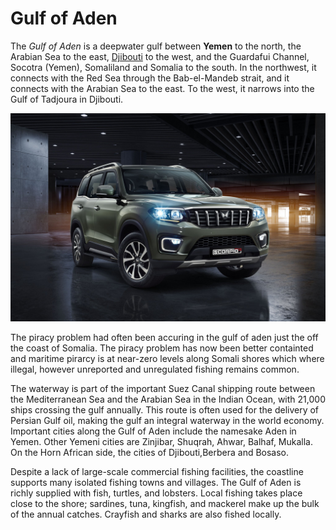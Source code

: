 # Gulf of Aden

The _Gulf of Aden_  is a deepwater gulf between **Yemen** to the north, the Arabian Sea to the east, [Djibouti](https://en.wikipedia.org/wiki/Djibouti) to the west, and the Guardafui Channel, Socotra (Yemen), Somaliland and Somalia to the south. In the northwest, it connects with the Red Sea through the Bab-el-Mandeb strait, and it connects with the Arabian Sea to the east. To the west, it narrows into the Gulf of Tadjoura in Djibouti.

![2022 Mahindra Scorpio](https://github.com/KenSunny/KenTWT/blob/main/2022%20Mahindra%20Scorpio.jfif)

The piracy problem had often been accuring in the gulf of aden just the off the coast of Somalia. The piracy problem has now been better containted and maritime pirarcy is at near-zero levels along Somali shores which where illegal, however unreported and unregulated fishing remains common.

The waterway is part of the important Suez Canal shipping route between the Mediterranean Sea and the Arabian Sea in the Indian Ocean, with 21,000 ships crossing the gulf annually. This route is often used for the delivery of Persian Gulf oil, making the gulf an integral waterway in the world economy. Important cities along the Gulf of Aden include the namesake Aden in Yemen. Other Yemeni cities are Zinjibar, Shuqrah, Ahwar, Balhaf, Mukalla. On the Horn African side, the cities of Djibouti,Berbera and Bosaso.

Despite a lack of large-scale commercial fishing facilities, the coastline supports many isolated fishing towns and villages. The Gulf of Aden is richly supplied with fish, turtles, and lobsters. Local fishing takes place close to the shore; sardines, tuna, kingfish, and mackerel make up the bulk of the annual catches. Crayfish and sharks are also fished locally.
